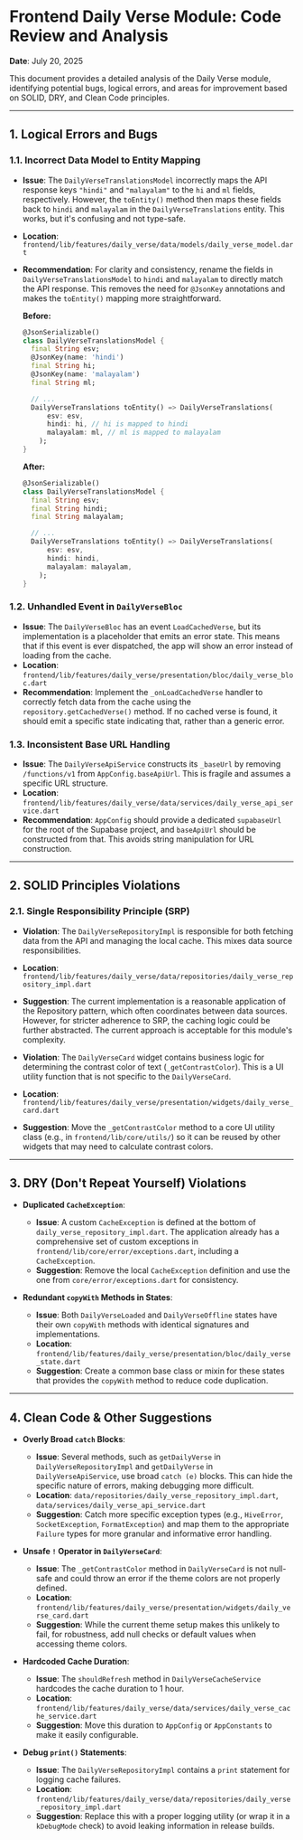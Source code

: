 # Frontend Daily Verse Module: Code Review and Analysis

**Date**: July 20, 2025

This document provides a detailed analysis of the Daily Verse module, identifying potential bugs, logical errors, and areas for improvement based on SOLID, DRY, and Clean Code principles.

---

## 1. Logical Errors and Bugs

### 1.1. Incorrect Data Model to Entity Mapping

-   **Issue**: The `DailyVerseTranslationsModel` incorrectly maps the API response keys `"hindi"` and `"malayalam"` to the `hi` and `ml` fields, respectively. However, the `toEntity()` method then maps these fields back to `hindi` and `malayalam` in the `DailyVerseTranslations` entity. This works, but it's confusing and not type-safe.
-   **Location**: `frontend/lib/features/daily_verse/data/models/daily_verse_model.dart`
-   **Recommendation**: For clarity and consistency, rename the fields in `DailyVerseTranslationsModel` to `hindi` and `malayalam` to directly match the API response. This removes the need for `@JsonKey` annotations and makes the `toEntity()` mapping more straightforward.

    **Before:**
    ```dart
    @JsonSerializable()
    class DailyVerseTranslationsModel {
      final String esv;
      @JsonKey(name: 'hindi')
      final String hi;
      @JsonKey(name: 'malayalam')
      final String ml;

      // ...
      DailyVerseTranslations toEntity() => DailyVerseTranslations(
          esv: esv,
          hindi: hi, // hi is mapped to hindi
          malayalam: ml, // ml is mapped to malayalam
        );
    }
    ```

    **After:**
    ```dart
    @JsonSerializable()
    class DailyVerseTranslationsModel {
      final String esv;
      final String hindi;
      final String malayalam;

      // ...
      DailyVerseTranslations toEntity() => DailyVerseTranslations(
          esv: esv,
          hindi: hindi,
          malayalam: malayalam,
        );
    }
    ```

### 1.2. Unhandled Event in `DailyVerseBloc`

-   **Issue**: The `DailyVerseBloc` has an event `LoadCachedVerse`, but its implementation is a placeholder that emits an error state. This means that if this event is ever dispatched, the app will show an error instead of loading from the cache.
-   **Location**: `frontend/lib/features/daily_verse/presentation/bloc/daily_verse_bloc.dart`
-   **Recommendation**: Implement the `_onLoadCachedVerse` handler to correctly fetch data from the cache using the `repository.getCachedVerse()` method. If no cached verse is found, it should emit a specific state indicating that, rather than a generic error.

### 1.3. Inconsistent Base URL Handling

-   **Issue**: The `DailyVerseApiService` constructs its `_baseUrl` by removing `/functions/v1` from `AppConfig.baseApiUrl`. This is fragile and assumes a specific URL structure.
-   **Location**: `frontend/lib/features/daily_verse/data/services/daily_verse_api_service.dart`
-   **Recommendation**: `AppConfig` should provide a dedicated `supabaseUrl` for the root of the Supabase project, and `baseApiUrl` should be constructed from that. This avoids string manipulation for URL construction.

---

## 2. SOLID Principles Violations

### 2.1. Single Responsibility Principle (SRP)

-   **Violation**: The `DailyVerseRepositoryImpl` is responsible for both fetching data from the API and managing the local cache. This mixes data source responsibilities.
-   **Location**: `frontend/lib/features/daily_verse/data/repositories/daily_verse_repository_impl.dart`
-   **Suggestion**: The current implementation is a reasonable application of the Repository pattern, which often coordinates between data sources. However, for stricter adherence to SRP, the caching logic could be further abstracted. The current approach is acceptable for this module's complexity.

-   **Violation**: The `DailyVerseCard` widget contains business logic for determining the contrast color of text (`_getContrastColor`). This is a UI utility function that is not specific to the `DailyVerseCard`.
-   **Location**: `frontend/lib/features/daily_verse/presentation/widgets/daily_verse_card.dart`
-   **Suggestion**: Move the `_getContrastColor` method to a core UI utility class (e.g., in `frontend/lib/core/utils/`) so it can be reused by other widgets that may need to calculate contrast colors.

---

## 3. DRY (Don't Repeat Yourself) Violations

-   **Duplicated `CacheException`**:
    -   **Issue**: A custom `CacheException` is defined at the bottom of `daily_verse_repository_impl.dart`. The application already has a comprehensive set of custom exceptions in `frontend/lib/core/error/exceptions.dart`, including a `CacheException`.
    -   **Suggestion**: Remove the local `CacheException` definition and use the one from `core/error/exceptions.dart` for consistency.

-   **Redundant `copyWith` Methods in States**:
    -   **Issue**: Both `DailyVerseLoaded` and `DailyVerseOffline` states have their own `copyWith` methods with identical signatures and implementations.
    -   **Location**: `frontend/lib/features/daily_verse/presentation/bloc/daily_verse_state.dart`
    -   **Suggestion**: Create a common base class or mixin for these states that provides the `copyWith` method to reduce code duplication.

---

## 4. Clean Code & Other Suggestions

-   **Overly Broad `catch` Blocks**:
    -   **Issue**: Several methods, such as `getDailyVerse` in `DailyVerseRepositoryImpl` and `getDailyVerse` in `DailyVerseApiService`, use broad `catch (e)` blocks. This can hide the specific nature of errors, making debugging more difficult.
    -   **Location**: `data/repositories/daily_verse_repository_impl.dart`, `data/services/daily_verse_api_service.dart`
    -   **Suggestion**: Catch more specific exception types (e.g., `HiveError`, `SocketException`, `FormatException`) and map them to the appropriate `Failure` types for more granular and informative error handling.

-   **Unsafe `!` Operator in `DailyVerseCard`**:
    -   **Issue**: The `_getContrastColor` method in `DailyVerseCard` is not null-safe and could throw an error if the theme colors are not properly defined.
    -   **Location**: `frontend/lib/features/daily_verse/presentation/widgets/daily_verse_card.dart`
    -   **Suggestion**: While the current theme setup makes this unlikely to fail, for robustness, add null checks or default values when accessing theme colors.

-   **Hardcoded Cache Duration**:
    -   **Issue**: The `shouldRefresh` method in `DailyVerseCacheService` hardcodes the cache duration to 1 hour.
    -   **Location**: `frontend/lib/features/daily_verse/data/services/daily_verse_cache_service.dart`
    -   **Suggestion**: Move this duration to `AppConfig` or `AppConstants` to make it easily configurable.

-   **Debug `print()` Statements**:
    -   **Issue**: The `DailyVerseRepositoryImpl` contains a `print` statement for logging cache failures.
    -   **Location**: `frontend/lib/features/daily_verse/data/repositories/daily_verse_repository_impl.dart`
    -   **Suggestion**: Replace this with a proper logging utility (or wrap it in a `kDebugMode` check) to avoid leaking information in release builds.
